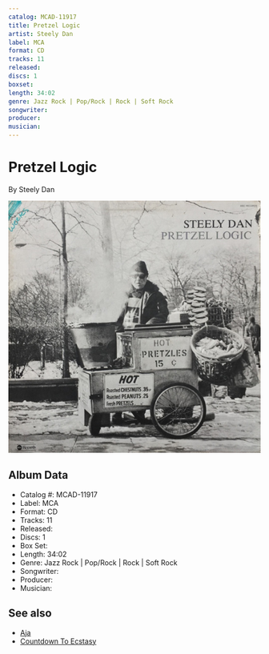 ```yaml
---
catalog: MCAD-11917
title: Pretzel Logic
artist: Steely Dan
label: MCA
format: CD
tracks: 11
released: 
discs: 1
boxset: 
length: 34:02
genre: Jazz Rock | Pop/Rock | Rock | Soft Rock
songwriter: 
producer: 
musician: 
---
```


# Pretzel Logic

By Steely Dan

![](../../assets/cdcovers/Steely_Dan-Pretzel_Logic.png)

## Album Data

- Catalog #: MCAD-11917
- Label: MCA
- Format: CD
- Tracks: 11
- Released: 
- Discs: 1
- Box Set: 
- Length: 34:02
- Genre: Jazz Rock | Pop/Rock | Rock | Soft Rock
- Songwriter: 
- Producer: 
- Musician: 


## See also

- [Aja](Aja.md)
- [Countdown To Ecstasy](Countdown_To_Ecstasy.md)
